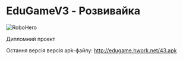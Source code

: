 # EduGameV3 - Розвивайка

![RoboHero](http://edugame.hwork.net/robo.png)

Дипломний проект

Остання версія версія apk-файлу: http://edugame.hwork.net/43.apk
